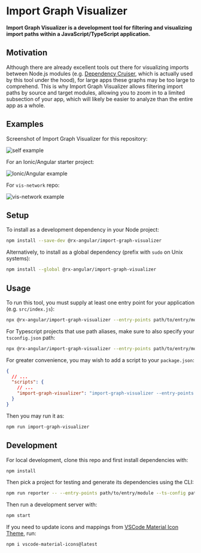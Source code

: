 # Import Graph Visualizer

**Import Graph Visualizer is a development tool for filtering and visualizing import paths within a JavaScript/TypeScript application.**

## Motivation

Although there are already excellent tools out there for visualizing imports between Node.js modules (e.g. [Dependency Cruiser](https://github.com/sverweij/dependency-cruiser), which is actually used by this tool under the hood), for large apps these graphs may be too large to comprehend.
This is why Import Graph Visualizer allows filtering import paths by source and target modules, allowing you to zoom in to a limited subsection of your app, which will likely be easier to analyze than the entire app as a whole.

## Examples

Screenshot of Import Graph Visualizer for this repository:

![self example](https://raw.githubusercontent.com/rx-angular/import-graph-visualizer/main/docs/images/self-example.png)

For an Ionic/Angular starter project:

![Ionic/Angular example](https://raw.githubusercontent.com/rx-angular/import-graph-visualizer/main/docs/images/ionic-angular-example.png)

For `vis-network` repo:

![vis-network example](https://raw.githubusercontent.com/rx-angular/import-graph-visualizer/main/docs/images/vis-network-example.png)

## Setup

To install as a development dependency in your Node project:

```sh
npm install --save-dev @rx-angular/import-graph-visualizer
```

Alternatively, to install as a global dependency (prefix with `sudo` on Unix systems):

```sh
npm install --global @rx-angular/import-graph-visualizer
```

## Usage

To run this tool, you must supply at least one entry point for your application (e.g. `src/index.js`):

```sh
npx @rx-angular/import-graph-visualizer --entry-points path/to/entry/module
```

For Typescript projects that use path aliases, make sure to also specify your `tsconfig.json` path:

```sh
npx @rx-angular/import-graph-visualizer --entry-points path/to/entry/module --ts-config path/to/tsconfig
```

For greater convenience, you may wish to add a script to your `package.json`:

```json
{
  // ...
  "scripts": {
    // ...
    "import-graph-visualizer": "import-graph-visualizer --entry-points path/to/entry/module ..."
  }
}
```

Then you may run it as:

```sh
npm run import-graph-visualizer
```

## Development

For local development, clone this repo and first install dependencies with:

```sh
npm install
```

Then pick a project for testing and generate its dependencies using the CLI:

```sh
npm run reporter -- --entry-points path/to/entry/module --ts-config path/to/tsconfig/file
```

Then run a development server with:

```sh
npm start
```

If you need to update icons and mappings from [VSCode Material Icon Theme](https://github.com/PKief/vscode-material-icon-theme), run:

```sh
npm i vscode-material-icons@latest
```
